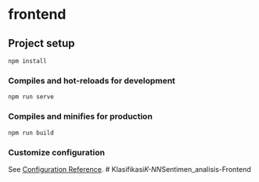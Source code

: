 # frontend

## Project setup
```
npm install
```

### Compiles and hot-reloads for development
```
npm run serve
```

### Compiles and minifies for production
```
npm run build
```

### Customize configuration
See [Configuration Reference](https://cli.vuejs.org/config/).
#   K l a s i f i k a s i _ K - N N _ S e n t i m e n _ a n a l i s i s - F r o n t e n d  
 